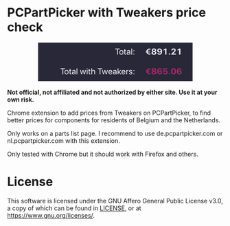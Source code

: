 # PCPartPicker with Tweakers price check

<center><img src="screenshot.png"/></center>

**Not official, not affiliated and not authorized by either site. Use it at your own risk.**

Chrome extension to add prices from Tweakers on PCPartPicker, to find better prices for components for residents of Belgium and the Netherlands.

Only works on a parts list page. I recommend to use de.pcpartpicker.com or nl.pcpartpicker.com with this extension.

Only tested with Chrome but it should work with Firefox and others.

# License

This software is licensed under the GNU Affero General Public License v3.0, a copy of which can be found in [LICENSE](LICENSE), or at https://www.gnu.org/licenses/.
